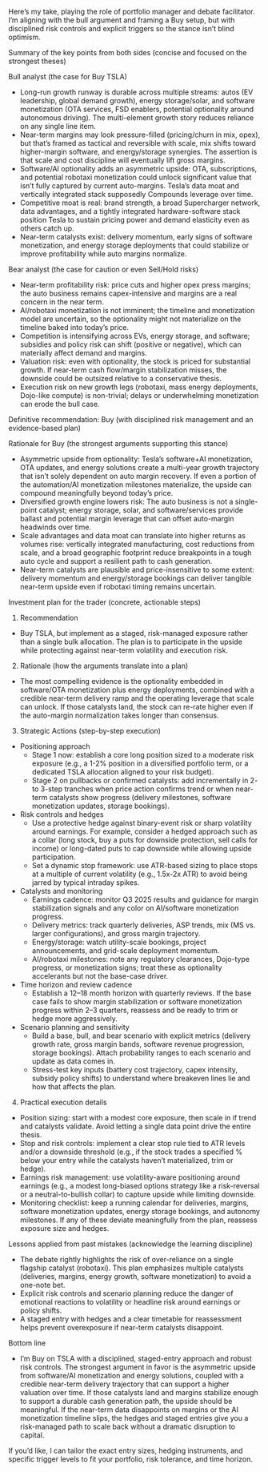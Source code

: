 Here’s my take, playing the role of portfolio manager and debate facilitator. I’m aligning with the bull argument and framing a Buy setup, but with disciplined risk controls and explicit triggers so the stance isn’t blind optimism.

Summary of the key points from both sides (concise and focused on the strongest theses)

Bull analyst (the case for Buy TSLA)
- Long-run growth runway is durable across multiple streams: autos (EV leadership, global demand growth), energy storage/solar, and software monetization (OTA services, FSD enablers, potential optionality around autonomous driving). The multi-element growth story reduces reliance on any single line item.
- Near-term margins may look pressure-filled (pricing/churn in mix, opex), but that’s framed as tactical and reversible with scale, mix shifts toward higher-margin software, and energy/storage synergies. The assertion is that scale and cost discipline will eventually lift gross margins.
- Software/AI optionality adds an asymmetric upside: OTA, subscriptions, and potential robotaxi monetization could unlock significant value that isn’t fully captured by current auto-margins. Tesla’s data moat and vertically integrated stack supposedly Compounds leverage over time.
- Competitive moat is real: brand strength, a broad Supercharger network, data advantages, and a tightly integrated hardware-software stack position Tesla to sustain pricing power and demand elasticity even as others catch up.
- Near-term catalysts exist: delivery momentum, early signs of software monetization, and energy storage deployments that could stabilize or improve profitability while auto margins normalize.

Bear analyst (the case for caution or even Sell/Hold risks)
- Near-term profitability risk: price cuts and higher opex press margins; the auto business remains capex-intensive and margins are a real concern in the near term.
- AI/robotaxi monetization is not imminent; the timeline and monetization model are uncertain, so the optionality might not materialize on the timeline baked into today’s price.
- Competition is intensifying across EVs, energy storage, and software; subsidies and policy risk can shift (positive or negative), which can materially affect demand and margins.
- Valuation risk: even with optionality, the stock is priced for substantial growth. If near-term cash flow/margin stabilization misses, the downside could be outsized relative to a conservative thesis.
- Execution risk on new growth legs (robotaxi, mass energy deployments, Dojo-like compute) is non-trivial; delays or underwhelming monetization can erode the bull case.

Definitive recommendation: Buy (with disciplined risk management and an evidence-based plan)

Rationale for Buy (the strongest arguments supporting this stance)
- Asymmetric upside from optionality: Tesla’s software+AI monetization, OTA updates, and energy solutions create a multi-year growth trajectory that isn’t solely dependent on auto margin recovery. If even a portion of the automation/AI monetization milestones materialize, the upside can compound meaningfully beyond today’s price.
- Diversified growth engine lowers risk: The auto business is not a single-point catalyst; energy storage, solar, and software/services provide ballast and potential margin leverage that can offset auto-margin headwinds over time.
- Scale advantages and data moat can translate into higher returns as volumes rise: vertically integrated manufacturing, cost reductions from scale, and a broad geographic footprint reduce breakpoints in a tough auto cycle and support a resilient path to cash generation.
- Near-term catalysts are plausible and price-insensitive to some extent: delivery momentum and energy/storage bookings can deliver tangible near-term upside even if robotaxi timing remains uncertain.

Investment plan for the trader (concrete, actionable steps)

1) Recommendation
- Buy TSLA, but implement as a staged, risk-managed exposure rather than a single bulk allocation. The plan is to participate in the upside while protecting against near-term volatility and execution risk.

2) Rationale (how the arguments translate into a plan)
- The most compelling evidence is the optionality embedded in software/OTA monetization plus energy deployments, combined with a credible near-term delivery ramp and the operating leverage that scale can unlock. If those catalysts land, the stock can re-rate higher even if the auto-margin normalization takes longer than consensus.

3) Strategic Actions (step-by-step execution)
- Positioning approach
  - Stage 1 now: establish a core long position sized to a moderate risk exposure (e.g., a 1-2% position in a diversified portfolio term, or a dedicated TSLA allocation aligned to your risk budget).
  - Stage 2 on pullbacks or confirmed catalysts: add incrementally in 2- to 3-step tranches when price action confirms trend or when near-term catalysts show progress (delivery milestones, software monetization updates, storage bookings).
- Risk controls and hedges
  - Use a protective hedge against binary-event risk or sharp volatility around earnings. For example, consider a hedged approach such as a collar (long stock, buy a puts for downside protection, sell calls for income) or long-dated puts to cap downside while allowing upside participation.
  - Set a dynamic stop framework: use ATR-based sizing to place stops at a multiple of current volatility (e.g., 1.5x-2x ATR) to avoid being jarred by typical intraday spikes.
- Catalysts and monitoring
  - Earnings cadence: monitor Q3 2025 results and guidance for margin stabilization signals and any color on AI/software monetization progress.
  - Delivery metrics: track quarterly deliveries, ASP trends, mix (MS vs. larger configurations), and gross margin trajectory.
  - Energy/storage: watch utility-scale bookings, project announcements, and grid-scale deployment momentum.
  - AI/robotaxi milestones: note any regulatory clearances, Dojo-type progress, or monetization signs; treat these as optionality accelerants but not the base-case driver.
- Time horizon and review cadence
  - Establish a 12–18 month horizon with quarterly reviews. If the base case fails to show margin stabilization or software monetization progress within 2–3 quarters, reassess and be ready to trim or hedge more aggressively.
- Scenario planning and sensitivity
  - Build a base, bull, and bear scenario with explicit metrics (delivery growth rate, gross margin bands, software revenue progression, storage bookings). Attach probability ranges to each scenario and update as data comes in.
  - Stress-test key inputs (battery cost trajectory, capex intensity, subsidy policy shifts) to understand where breakeven lines lie and how that affects the plan.

4) Practical execution details
- Position sizing: start with a modest core exposure, then scale in if trend and catalysts validate. Avoid letting a single data point drive the entire thesis.
- Stop and risk controls: implement a clear stop rule tied to ATR levels and/or a downside threshold (e.g., if the stock trades a specified % below your entry while the catalysts haven’t materialized, trim or hedge).
- Earnings risk management: use volatility-aware positioning around earnings (e.g., a modest long-biased options strategy like a risk-reversal or a neutral-to-bullish collar) to capture upside while limiting downside.
- Monitoring checklist: keep a running calendar for deliveries, margins, software monetization updates, energy storage bookings, and autonomy milestones. If any of these deviate meaningfully from the plan, reassess exposure size and hedges.

Lessons applied from past mistakes (acknowledge the learning discipline)
- The debate rightly highlights the risk of over-reliance on a single flagship catalyst (robotaxi). This plan emphasizes multiple catalysts (deliveries, margins, energy growth, software monetization) to avoid a one-note bet.
- Explicit risk controls and scenario planning reduce the danger of emotional reactions to volatility or headline risk around earnings or policy shifts.
- A staged entry with hedges and a clear timetable for reassessment helps prevent overexposure if near-term catalysts disappoint.

Bottom line
- I’m Buy on TSLA with a disciplined, staged-entry approach and robust risk controls. The strongest argument in favor is the asymmetric upside from software/AI monetization and energy solutions, coupled with a credible near-term delivery trajectory that can support a higher valuation over time. If those catalysts land and margins stabilize enough to support a durable cash generation path, the upside should be meaningful. If the near-term data disappoints on margins or the AI monetization timeline slips, the hedges and staged entries give you a risk-managed path to scale back without a dramatic disruption to capital.

If you’d like, I can tailor the exact entry sizes, hedging instruments, and specific trigger levels to fit your portfolio, risk tolerance, and time horizon.